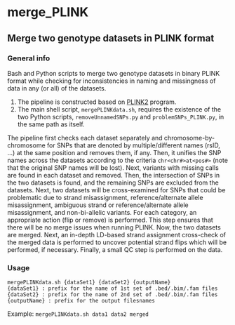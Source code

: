 # merge_PLINK
## Merge two genotype datasets in PLINK format

### General info
Bash and Python scripts to merge two genotype datasets in binary PLINK format while checking for inconsistencies in naming and missingness of data in any (or all) of the datasets.

  1. The pipeline is constructed based on [PLINK2](https://www.cog-genomics.org/plink2) program.
  2. The main shell script, `mergePLINKdata.sh`, requires the existence of the two Python scripts, `removeUnnamedSNPs.py` and `problemSNPs_PLINK.py`, in the same path as itself.

The pipeline first checks each dataset separately and chromosome-by-chromosome for SNPs that are denoted by multiple/different names (rsID, ...) at the same position and removes them, if any. Then, it unifies the SNP names across the datasets according to the criteria `chr<chr#>at<pos#>` (note that the original SNP names will be lost). Next, variants with missing calls are found in each dataset and removed. Then, the intersection of SNPs in the two datasets is found, and the remaining SNPs are excluded from the datasets. Next, two datasets will be cross-examined for SNPs that could be problematic due to strand misassignment, reference/alternate allele misassignment, ambiguous strand or reference/alternate allele misassignment, and non-bi-allelic variants. For each category, an appropriate action (flip or remove) is performed. This step ensures that there will be no merge issues when running PLINK. Now, the two datasets are merged. Next, an in-depth LD-based strand assignment cross-check of the merged data is performed to uncover potential strand flips which will be performed, if necessary. Finally, a small QC step is performed on the data.

### Usage
```
mergePLINKdata.sh {dataSet1} {dataSet2} {outputName}
{dataSet1} : prefix for the name of 1st set of .bed/.bim/.fam files
{dataSet2} : prefix for the name of 2nd set of .bed/.bim/.fam files
{outputName} : prefix for the output filesnames
```

Example: `mergePLINKdata.sh data1 data2 merged`

